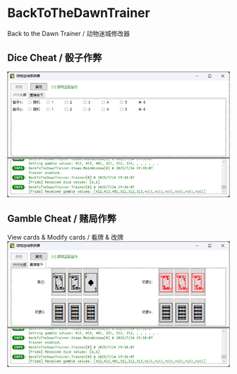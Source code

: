 # BackToTheDawnTrainer
Back to the Dawn Trainer / 动物迷城修改器

## Dice Cheat / 骰子作弊
![Dice Cheat](dice_cheat_image.png)

## Gamble Cheat / 赌局作弊
View cards & Modify cards / 看牌 & 改牌
![Gamble Cheat](gamble_cheat_image.png)
